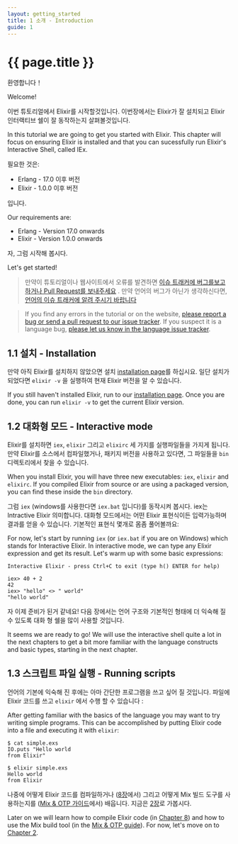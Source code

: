 ```yaml
---
layout: getting_started
title: 1 소개 - Introduction
guide: 1
---
```


# {{ page.title }}

  <div class="toc"></div>

환영합니다！

Welcome!

이번 튜토리얼에서 Elixir를 시작할것입니다. 이번장에서는 Elixir가 잘 설치되고 Elixir 인터랙티브 쉘이 잘 동작하는지 살펴볼것입니다.

In this tutorial we are going to get you started with Elixir. This chapter will focus on ensuring Elixir is installed and that you can sucessfully run Elixir's Interactive Shell, called IEx.

필요한 것은:

  * Erlang - 17.0 이후 버전
  * Elixir - 1.0.0 이후 버전

입니다.

Our requirements are:

  * Erlang - Version 17.0 onwards
  * Elixir - Version 1.0.0 onwards

자, 그럼 시작해 봅시다.

Let's get started!

> 만약이 튜토리얼이나 웹사이트에서 오류를 발견하면 [이슈 트래커에 버그를보고하거나 Pull Request를 보내주세요](https://github.com/elixir-lang/elixir-lang.github.com) . 만약 언어의 버그가 아닌가 생각하신다면, [언어의 이슈 트래커에 알려 주시기 바랍니다](https://github.com/elixir-lang/elixir/issues)

> If you find any errors in the tutorial or on the website, [please report a bug or send a pull request to our issue tracker](https://github.com/elixir-lang/elixir-lang.github.com). If you suspect it is a language bug, [please let us know in the language issue tracker](https://github.com/elixir-lang/elixir/issues).

## 1.1 설치 - Installation

만약 아직 Elixir를 설치하지 않았으면 설치 [installation page](/install.html)를 하십시요. 일단 설치가 되었다면 `elixir -v` 을 실행하여 현재 Elixir 버전을 알 수 있습니다.

If you still haven't installed Elixir, run to our [installation page](/install.html). Once you are done, you can run `elixir -v` to get the current Elixir version.

## 1.2 대화형 모드 - Interactive mode

Elixir를 설치하면 `iex`, `elixir` 그리고 `elixirc` 세 가지를 실행파일들을 가지게 됩니다. 만약 Elixir를 소스에서 컴파일했거나, 패키지 버전을 사용하고 있다면, 그 파일들을 `bin` 디렉토리에서 찾을 수 있습니다.

When you install Elixir, you will have three new executables: `iex`, `elixir` and `elixirc`. If you compiled Elixir from source or are using a packaged version, you can find these inside the `bin` directory.

그럼 `iex` (windows를 사용한다면 `iex.bat` 입니다)를 동작시켜 봅시다. iex는 Intractive Elixir 의미합니다. 대화형 모드에서는 어떤 Elixir 표현식이든 입력가능하며 결과를 얻을 수 있습니다. 기본적인 표현식 몇개로 몸좀 풀어볼까요:

For now, let's start by running `iex` (or `iex.bat` if you are on Windows) which stands for Interactive Elixir. In interactive mode, we can type any Elixir expression and get its result. Let's warm up with some basic expressions:

```text
Interactive Elixir - press Ctrl+C to exit (type h() ENTER for help)

iex> 40 + 2
42
iex> "hello" <> " world"
"hello world"
```

자 이제 준비가 된거 같네요! 다음 장에서는 언어 구조와 기본적인 형태에 더 익숙해 질 수 있도록 대화 형 쉘을 많이 사용할 것입니다.

It seems we are ready to go! We will use the interactive shell quite a lot in the next chapters to get a bit more familiar with the language constructs and basic types, starting in the next chapter.

## 1.3 스크립트 파일 실행 - Running scripts

언어의 기본에 익숙해 진 후에는 아마 간단한 프로그램을 쓰고 싶어 질 것입니다. 파일에 Elixir 코드를 쓰고 `elixir` 에서 수행 할 수 있습니다 :

After getting familiar with the basics of the language you may want to try writing simple programs. This can be accomplished by putting Elixir code into a file and executing it with `elixir`:

```text
$ cat simple.exs
IO.puts "Hello world
from Elixir"

$ elixir simple.exs
Hello world
from Elixir
```

나중에 어떻게 Elixir 코드를 컴파일하거나 ([8장](/getting_started/8.html)에서) 그리고 어떻게 Mix 빌드 도구를 사용하는지를 ([Mix & OTP 가이드](/getting_started/mix_otp/1.html )에서) 배웁니다. 지금은 [2장](/getting_started/2.html)로 가봅시다.

Later on we will learn how to compile Elixir code (in [Chapter 8](/getting_started/8.html)) and how to use the Mix build tool (in the [Mix & OTP guide](/getting_started/mix_otp/1.html)). For now, let's move on to [Chapter 2](/getting_started/2.html).
